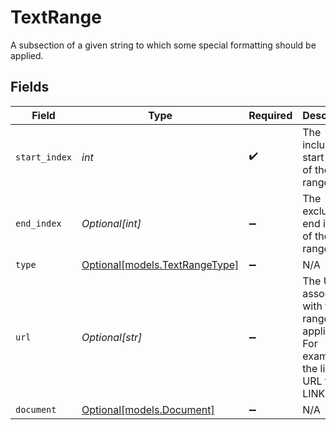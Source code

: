 # TextRange

A subsection of a given string to which some special formatting should be applied.


## Fields

| Field                                                                                           | Type                                                                                            | Required                                                                                        | Description                                                                                     |
| ----------------------------------------------------------------------------------------------- | ----------------------------------------------------------------------------------------------- | ----------------------------------------------------------------------------------------------- | ----------------------------------------------------------------------------------------------- |
| `start_index`                                                                                   | *int*                                                                                           | :heavy_check_mark:                                                                              | The inclusive start index of the range.                                                         |
| `end_index`                                                                                     | *Optional[int]*                                                                                 | :heavy_minus_sign:                                                                              | The exclusive end index of the range.                                                           |
| `type`                                                                                          | [Optional[models.TextRangeType]](../models/textrangetype.md)                                    | :heavy_minus_sign:                                                                              | N/A                                                                                             |
| `url`                                                                                           | *Optional[str]*                                                                                 | :heavy_minus_sign:                                                                              | The URL associated with the range, if applicable. For example, the linked URL for a LINK range. |
| `document`                                                                                      | [Optional[models.Document]](../models/document.md)                                              | :heavy_minus_sign:                                                                              | N/A                                                                                             |